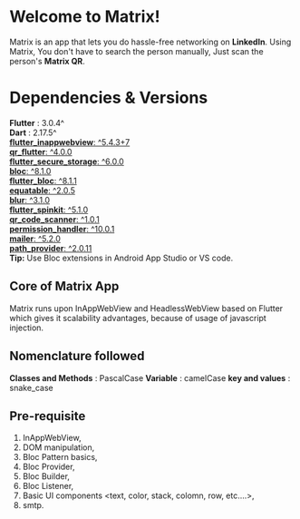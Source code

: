 # Welcome to Matrix!

Matrix is an app that lets you do hassle-free networking on **LinkedIn**. Using Matrix, You don't have to search the person manually, Just scan the person's **Matrix QR**.

# Dependencies & Versions

**Flutter** : 3.0.4^<br/>
**Dart** : 2.17.5^<br/>
[**flutter_inappwebview**: ^5.4.3+7](https://pub.dev/packages/flutter_inappwebview)  <br/>
[**qr_flutter**: ^4.0.0  ](https://pub.dev/packages/qr_flutter)<br/>
[**flutter_secure_storage**: ^6.0.0  ](https://pub.dev/packages/flutter_secure_storage)<br/>
[**bloc**: ^8.1.0  ](https://pub.dev/packages/bloc)<br/>
[**flutter_bloc**: ^8.1.1  ](https://pub.dev/packages/flutter_bloc)<br/>
[**equatable**: ^2.0.5](https://pub.dev/packages/equatable)  <br/>
[**blur**: ^3.1.0  ](https://pub.dev/packages/blur)<br/>
[**flutter_spinkit**: ^5.1.0  ](https://pub.dev/packages/flutter_spinkit)<br/>
[**qr_code_scanner**: ^1.0.1  ](https://pub.dev/packages/qr_code_scanner)<br/>
[**permission_handler**: ^10.0.1  ](https://pub.dev/packages/permission_handler)<br/>
[**mailer**: ^5.2.0](https://pub.dev/packages/mailer)<br/>
[**path_provider**: ^2.0.11](https://pub.dev/packages/path_provider)<br/>
**Tip:** Use  Bloc extensions in Android App Studio or VS code.

## Core of Matrix App

Matrix runs upon InAppWebView and HeadlessWebView based on Flutter which gives it scalability advantages,
because of usage of javascript injection.

## Nomenclature followed

**Classes and Methods** : PascalCase
**Variable** : camelCase
**key and values** : snake_case

## Pre-requisite

1. InAppWebView,
2. DOM manipulation,
3. Bloc Pattern basics,
4. Bloc Provider,
5. Bloc Builder,
6. Bloc Listener,
7. Basic UI components <text, color, stack, colomn, row, etc....>,
8. smtp.
